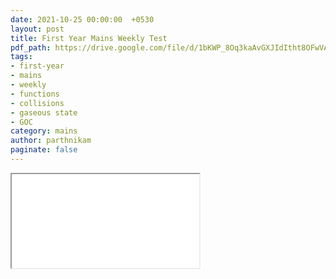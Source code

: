 ```yaml
---
date: 2021-10-25 00:00:00  +0530
layout: post
title: First Year Mains Weekly Test
pdf_path: https://drive.google.com/file/d/1bKWP_8Oq3kaAvGXJIdItht8OFwVAZ1Rj/preview?usp=drive_link
tags: 
- first-year
- mains
- weekly
- functions
- collisions
- gaseous state
- GOC
category: mains
author: parthnikam
paginate: false
---
```


<iframe class="embed-pdf" src="{{ page.pdf_path }}#toolbar=0" seamless="seamless" scrolling="no" style="overflow:hidden"></iframe>
